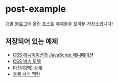 # post-example

[개발 블로그](https://wysiwyr.dev/)에 올린 포스트 예제들을 모아둔 저장소입니다!

## 저장되어 있는 예제
- [CSS 애니메이션과 JavaScript 애니메이션](https://wysiwyr.dev/posts/web-basic/css-js-animation)
- [CSS 박스 모델](https://wysiwyr.dev/posts/css/margin-collapsing)
- [마진(여백) 상쇄](https://wysiwyr.dev/posts/css/box-model)
- [블록 서식 맥락](https://wysiwyr.dev/posts/css/bfc)
